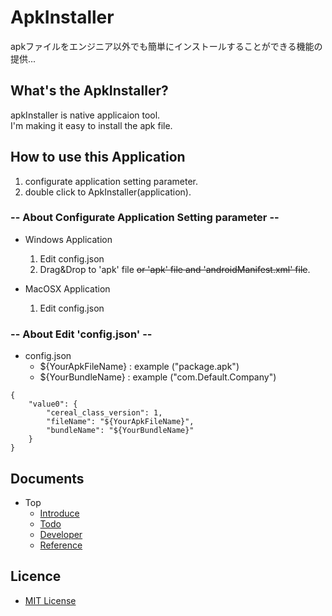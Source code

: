 # ApkInstaller
apkファイルをエンジニア以外でも簡単にインストールすることができる機能の提供...

## What's the ApkInstaller?
apkInstaller is native applicaion tool.  
I'm making it easy to install the apk file.

## How to use this Application
1. configurate application setting parameter.
2. double click to ApkInstaller(application).

### -- About Configurate Application Setting parameter --
* Windows Application
    1. Edit config.json
    2. Drag&Drop to 'apk' file ~~or 'apk' file and 'androidManifest.xml' file~~.

* MacOSX Application 
    1. Edit config.json 

### -- About Edit 'config.json' --
* config.json
    * ${YourApkFileName} : example ("package.apk")
    * ${YourBundleName} : example ("com.Default.Company")
```
{
    "value0": {
        "cereal_class_version": 1,
        "fileName": "${YourApkFileName}",
        "bundleName": "${YourBundleName}"
    }
}
```

## Documents
* Top
    * [Introduce](./Document/Introduce.md)
    * [Todo](./Document/Todo.md)
    * [Developer](./Document/Developer.md)
    * [Reference](./Document/Reference.md)

## Licence
* [MIT License](./LICENSE)



